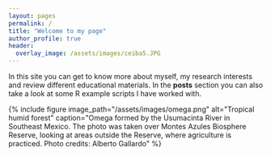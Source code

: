 ```yaml
---
layout: pages
permalink: /
title: "Welcome to my page"
author_profile: true
header:
  overlay_image: /assets/images/ceiba5.JPG
---
```


In this site you can get to know more about myself, my research interests and review different educational materials. In the **posts** section you can also take a look at some R example scripts I have worked with. 

{% include figure image_path="/assets/images/omega.png" alt="Tropical humid forest" caption="Omega formed by the Usumacinta River in Southeast Mexico. The photo was taken over Montes Azules Biosphere Reserve, looking at areas outside the Reserve, where agriculture is practiced. Photo credits: Alberto Gallardo" %}